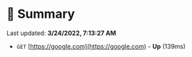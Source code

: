 # 📖 Summary
Last updated: **3/24/2022, 7:13:27 AM**

- `GET` [https://google.com](https://google.com) - **Up** (139ms)
